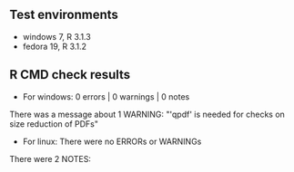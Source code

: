 ## Test environments
* windows 7, R 3.1.3
* fedora 19, R 3.1.2

## R CMD check results
* For windows: 
0 errors | 0 warnings | 0 notes

There was a message about 1 WARNING:
"'qpdf' is needed for checks on size reduction of PDFs"

* For linux:
There were no ERRORs or WARNINGs 

There were 2 NOTES: